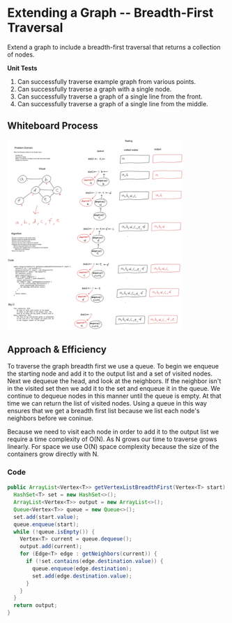 # Extending a Graph -- Breadth-First Traversal

Extend a graph to include a breadth-first traversal that returns a collection of nodes.

**Unit Tests**

1. Can successfully traverse example graph from various points.
2. Can successfully traverse a graph with a single node.
3. Can successfully traverse a graph of a single line from the front.
4. Can successfully traverse a graph of a single line from the middle.

## Whiteboard Process

[![Whiteboard](images/graph-breadth-first.png)](images/graph-breadth-first.png)

<style>
  img {
    max-width: 80%;
  }
</style>

## Approach & Efficiency

To traverse the graph breadth first we use a queue. To begin we enqueue the starting node and add it to the output list and a set of visited nodes. Next we dequeue the head, and look at the neighbors. If the neighbor isn't in the visited set then we add it to the set and enqueue it in the queue. We continue to dequeue nodes in this manner until the queue is empty. At that time we can return the list of visited nodes. Using a queue in this way ensures that we get a breadth first list because we list each node's neighbors before we coninue.

Because we need to visit each node in order to add it to the output list we require a time complexity of O(N). As N grows our time to traverse grows linearly. For space we use O(N) space complexity because the size of the containers grow directly with N.


### Code

```java
public ArrayList<Vertex<T>> getVertexListBreadthFirst(Vertex<T> start) {
  HashSet<T> set = new HashSet<>();
  ArrayList<Vertex<T>> output = new ArrayList<>();
  Queue<Vertex<T>> queue = new Queue<>();
  set.add(start.value);
  queue.enqueue(start);
  while (!queue.isEmpty()) {
    Vertex<T> current = queue.dequeue();
    output.add(current);
    for (Edge<T> edge : getNeighbors(current)) {
      if (!set.contains(edge.destination.value)) {
        queue.enqueue(edge.destination);
        set.add(edge.destination.value);
      }
    }
  }
  return output;
}
```

